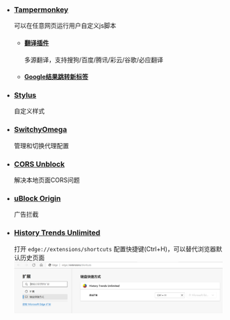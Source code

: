 - ### [Tampermonkey](https://www.tampermonkey.net/)

  可以在任意网页运行用户自定义js脚本

    - #### [翻译插件](https://github.com/gjp0609/Scripts/blob/master/js/tampermonkey/translate.js)

      多源翻译，支持搜狗/百度/腾讯/彩云/谷歌/必应翻译

    - #### [Google结果跳转新标签](https://github.com/gjp0609/Scripts/blob/master/js/tampermonkey/google.js)

- ### [Stylus](https://github.com/openstyles/stylus/)

  自定义样式

- ### [SwitchyOmega](https://github.com/FelisCatus/SwitchyOmega)

  管理和切换代理配置

- ### [CORS Unblock](https://github.com/balvin-perrie/Access-Control-Allow-Origin---Unblock)

  解决本地页面CORS问题

- ### [uBlock Origin](https://github.com/gorhill/uBlock)

  广告拦截

- ### [History Trends Unlimited](https://chrome.google.com/webstore/detail/history-trends-unlimited/pnmchffiealhkdloeffcdnbgdnedheme)

  打开 `edge://extensions/shortcuts` 配置快捷键(Ctrl+H)，可以替代浏览器默认历史页面
  ![配置](./imgs/edge-shortcuts.png)
